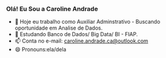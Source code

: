 ### Olá! Eu Sou a Caroline Andrade


- 🔭 Hoje eu trabalho como Auxiliar Adminstrativo - Buscando oportunidade em Analise de Dados. 
- 🌱 Estudando Banco de Dados/ Big Data/ BI - FIAP.
- 📫 Conta no e-mail: caroline.andrade.ca@outlook.com
-   😄 Pronouns:ela/dela


